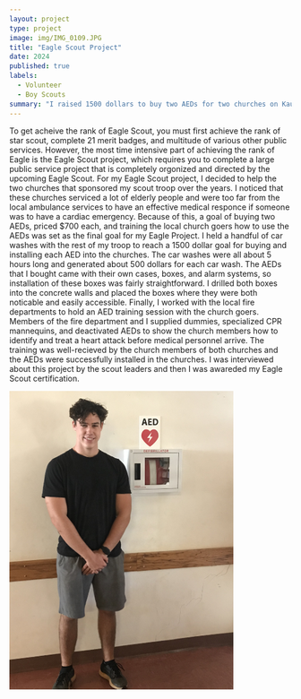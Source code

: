 ```yaml
---
layout: project
type: project
image: img/IMG_0109.JPG
title: "Eagle Scout Project"
date: 2024
published: true
labels:
  - Volunteer
  - Boy Scouts
summary: "I raised 1500 dollars to buy two AEDs for two churches on Kauai."
---
```

  To get acheive the rank of Eagle Scout, you must first achieve the rank of star scout, complete 21 merit badges, and multitude of various other public services. However, the most time intensive part of achieving the rank of Eagle is the Eagle Scout project, which requires you to complete a large public service
project that is completely orgonized and directed by the upcoming Eagle Scout. For my Eagle Scout project, I decided to help the two churches that sponsored my scout troop over the years. I noticed that these churches serviced a lot of elderly people and were too far from the local ambulance services to have
an effective medical responce if someone was to have a cardiac emergency. Because of this, a goal of buying two AEDs, priced $700 each, and training the local church goers how to use the AEDs was set as the final goal for my Eagle Project. 
  I held a handful of car washes with the rest of my troop to reach a 1500 dollar goal for buying and installing each AED into the churches. The car washes were all about 5 hours long and generated about 500 dollars for each car wash. The AEDs that I bought came with their own cases, boxes, and alarm systems, so 
installation of these boxes was fairly straightforward. I drilled both boxes into the concrete walls and placed the boxes where they were both noticable and easily accessible. Finally, I worked with the local fire departments to hold an AED training session with the church goers. Members of the fire department and
I supplied dummies, specialized CPR mannequins, and deactivated AEDs to show the church members how to identify and treat a heart attack before medical personnel arrive. The training was well-recieved by the church members of both churches and the AEDs were successfully installed in the churches. I was interviewed
about this project by the scout leaders and then I was awareded my Eagle Scout certification.


<div class="text-center p-4">
  <img width="400px" src="../img/IMG_1284.jpg" class="img-thumbnail" >
</div>
